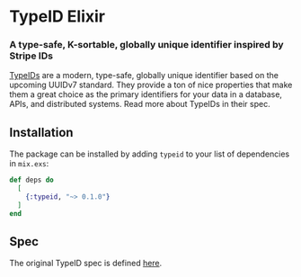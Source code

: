 # TypeID Elixir

### A type-safe, K-sortable, globally unique identifier inspired by Stripe IDs

[TypeIDs](https://github.com/jetpack-io/typeid) are a modern, type-safe, globally unique identifier based on the upcoming UUIDv7 standard. They provide a ton of nice properties that make them a great choice as the primary identifiers for your data in a database, APIs, and distributed systems. Read more about TypeIDs in their spec.

## Installation

The package can be installed by adding `typeid` to your list of dependencies in
`mix.exs`:

```elixir
def deps do
  [
    {:typeid, "~> 0.1.0"}
  ]
end
```

## Spec

The original TypeID spec is defined [here](https://github.com/jetpack-io/typeid).
